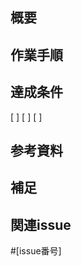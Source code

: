 ## 概要
<!-- 何を実装するかを簡潔に説明 -->

## 作業手順
<!-- どんな流れで作業するかを簡潔に説明 -->

## 達成条件
<!-- 完了とみなす条件をチェックボックスで列挙 -->
[ ]
[ ]
[ ]

## 参考資料
<!-- 作業のスクショ、デザイン、仕様書、参考URLなど -->

## 補足
<!-- その他の情報があれば -->

## 関連issue
<!-- 関連するがあれば設定 -->

#[issue番号]
